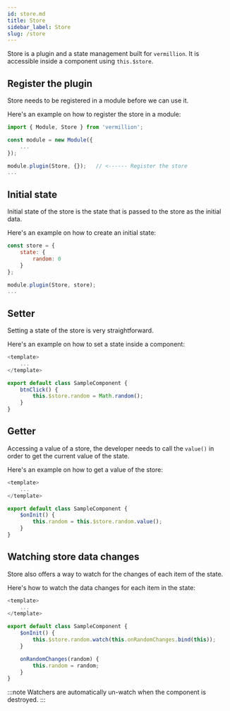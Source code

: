 ```yaml
---
id: store.md
title: Store
sidebar_label: Store
slug: /store
---
```


Store is a plugin and a state management built for `vermillion`.
It is accessible inside a component using `this.$store`.

## Register the plugin

Store needs to be registered in a module before we can use it.

Here's an example on how to register the store in a module:

```javascript
import { Module, Store } from 'vermillion';

const module = new Module({
    ...
});

module.plugin(Store, {});   // <------ Register the store
...
```

## Initial state

Initial state of the store is the state that is passed to the store as the initial data.

Here's an example on how to create an initial state:

```javascript
const store = {
    state: {
        random: 0
    }
};

module.plugin(Store, store);
...
```

## Setter

Setting a state of the store is very straightforward.

Here's an example on how to set a state inside a component:

```javascript
<template>
    ...
</template>

export default class SampleComponent {
    btnClick() {
        this.$store.random = Math.random();
    }
}
```

## Getter

Accessing a value of a store, the developer needs to call the `value()` in order to get the current value of the state.

Here's an example on how to get a value of the store:

```javascript
<template>
    ...
</template>

export default class SampleComponent {
    $onInit() {
        this.random = this.$store.random.value();
    }
}
```

## Watching store data changes

Store also offers a way to watch for the changes of each item of the state.

Here's how to watch the data changes for each item in the state:

```javascript
<template>
    ...
</template>

export default class SampleComponent {
    $onInit() {
        this.$store.random.watch(this.onRandomChanges.bind(this));
    }

    onRandomChanges(random) {
        this.random = random;
    }
}
```

:::note
Watchers are automatically un-watch when the component is destroyed.
:::
